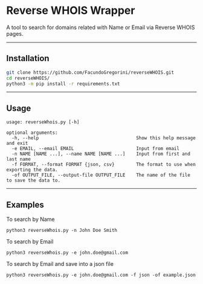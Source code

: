 # Reverse WHOIS Wrapper
A tool to search for domains related with Name or Email via Reverse WHOIS pages.

---

## Installation
```bash
git clone https://github.com/FacundoGregorini/reverseWHOIS.git
cd reverseWHOIS/
python3 -m pip install -r requirements.txt
```
---
## Usage
```
usage: reverseWhois.py [-h]

optional arguments:
  -h, --help                                    Show this help message and exit
  -e EMAIL, --email EMAIL                       Input from email
  -n NAME [NAME ...], --name NAME [NAME ...]    Input from first and last name
  -f FORMAT, --format FORMAT {json, csv}        The format to use when exporting the data.
  -of OUTPUT_FILE, --output-file OUTPUT_FILE    The name of the file to save the data to.
```
---

## Examples

To search by Name
```
python3 reverseWhois.py -n John Doe Smith
```

To search by Email
```
python3 reverseWhois.py -e john.doe@gmail.com
```

To search by Email and save into a json file
```
python3 reverseWhois.py -e john.doe@gmail.com -f json -of example.json